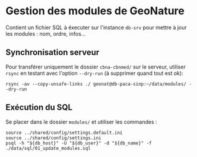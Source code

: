 # Gestion des modules de GeoNature

Contient un fichier SQL à éxecuter sur l'instance `db-srv` pour mettre à 
jour les modules : nom, ordre, infos...

## Synchronisation serveur

Pour transférer uniquement le dossier `cbna-cbnmed/` sur le serveur, utiliser `rsync` 
en testant avec l'option `--dry-run` (à supprimer quand tout est ok):

```
rsync -av --copy-unsafe-links ./ geonat@db-paca-sinp:~/data/modules/ --dry-run
```


## Exécution du SQL

Se placer dans le dossier `modules/` et utiliser les commandes :
```
source ../shared/config/settings.default.ini
source ../shared/config/settings.ini
psql -h "${db_host}" -U "${db_user}" -d "${db_name}" -f ./data/sql/01_update_modules.sql
```
